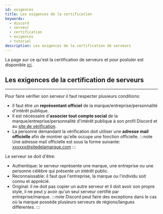 ```yaml
---
id: exigences
title: Les exigences de la certification
keywords:
  - discord
  - serveur
  - certification
  - exigences
  - tutoriel
description: Les exigences de la certification de serveurs
---
```

La page sur ce qu'est la certification de serveurs et pour postuler est disponible [ici](https://discord.com/verification).
## Les exigences de la certification de serveurs
*********************

Pour faire vérifier son serveur il faut respecter plusieurs conditions:
- Il faut être un **représentant officiel** de la marque/entreprise/personnalité d'intérêt publique.
- Il est nécessaire d'**associer tout compte social** de la marque/entreprise/personnalité d'intérêt publique à son profil Discord et au [site de vérification](https://discord.com/verification).
- La personne demandant la vérification doit utiliser une **adresse mail officielle** afin de montrer qu'elle occupe une fonction officielle.
:::note 
Une adresse mail officielle est sous la forme suivante: xxxxxx@sitedelamarque.com
:::

Le serveur se doit d'être:
- Authentique: le serveur représente une marque, une entreprise ou une personne célèbre qui présente un intérêt public.
- Reconnaissable: il faut que l'entreprise, la marque ou l'individu soit connu et apprécié.
- Original: il ne doit pas copier un autre serveur et il doit avoir son propre style, il ne peut y avoir qu'un seul serveur certifié par entreprise/marque.
:::note
Discord peut faire des exceptions dans le cas où la marque possède plusieurs serveurs de régions/langues différentes.
:::
